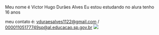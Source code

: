 Meu nome é Victor Hugo Durães Alves 
Eu estou estudando no alura 
tenho 16 anos 

meu contato é: vduraesalves1122@gmail.com / 00001105177749sp@al.educacao.sp.gov.br
![](https://www.bing.com/images/search?view=detailV2&ccid=Gl7XuoIM&id=43EE5267D7F9A11BF9C9624A141EA88354C02A01&thid=OIP.Gl7XuoIMaMWwiyv8z2iLHQHaEW&mediaurl=https%3a%2f%2fpngimg.com%2fuploads%2fspongebob%2fspongebob_PNG19.png&cdnurl=https%3a%2f%2fth.bing.com%2fth%2fid%2fR.1a5ed7ba820c68c5b08b2bfccf688b1d%3frik%3dASrAVIOoHhRKYg%26pid%3dImgRaw%26r%3d0&exph=892&expw=1519&q=bob+esponja+primata+meme&simid=608003224790516550&FORM=IRPRST&ck=62FBF4C8CDEB4C59A19DE1D85893B57E&selectedIndex=0&itb=1&qpvt=bob+esponja+primata+meme)

